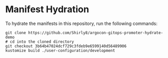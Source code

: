 # Manifest Hydration

To hydrate the manifests in this repository, run the following commands:

```shell
git clone https://github.com/Shirly8/argocon-gitops-promoter-hydrate-demo
# cd into the cloned directory
git checkout 3b64b47024dcf729c3fdeb9e6599140d56489906
kustomize build ./user-configuration/development
```
